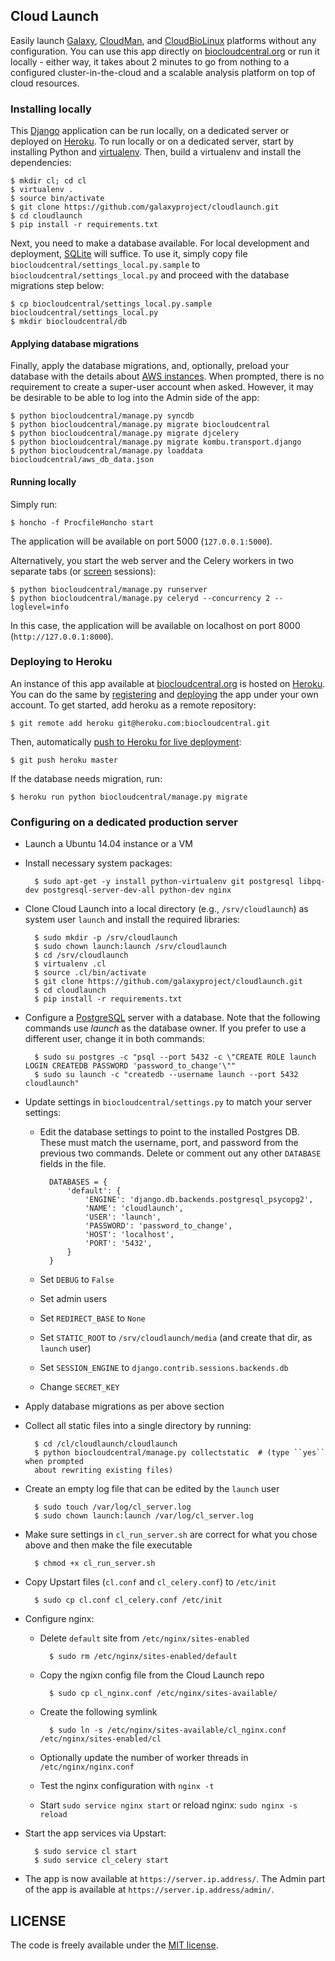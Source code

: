 ## Cloud Launch

Easily launch [Galaxy][8], [CloudMan][2], and [CloudBioLinux][3] platforms without
any configuration. You can use this app directly on [biocloudcentral.org][7] or
run it locally - either way, it takes about 2 minutes to go from nothing to
a configured cluster-in-the-cloud and a scalable analysis platform on top of
cloud resources.

### Installing locally

This [Django][1] application can be run locally, on a dedicated server or deployed
on [Heroku][4]. To run locally or on a dedicated server, start by installing Python
and [virtualenv][5]. Then, build a virtualenv and install the dependencies:

    $ mkdir cl; cd cl
    $ virtualenv .
    $ source bin/activate
    $ git clone https://github.com/galaxyproject/cloudlaunch.git
    $ cd cloudlaunch
    $ pip install -r requirements.txt

Next, you need to make a database available. For local development and deployment,
[SQLite][16] will suffice. To use it, simply copy file
``biocloudcentral/settings_local.py.sample`` to ``biocloudcentral/settings_local.py``
and proceed with the database migrations step below:

    $ cp biocloudcentral/settings_local.py.sample biocloudcentral/settings_local.py
    $ mkdir biocloudcentral/db

#### Applying database migrations

Finally, apply the database migrations, and, optionally, preload your database
with the details about [AWS instances][9]. When prompted, there is no requirement to
create a super-user account when asked. However, it may be desirable to be able
to log into the Admin side of the app:

    $ python biocloudcentral/manage.py syncdb
    $ python biocloudcentral/manage.py migrate biocloudcentral
    $ python biocloudcentral/manage.py migrate djcelery
    $ python biocloudcentral/manage.py migrate kombu.transport.django
    $ python biocloudcentral/manage.py loaddata biocloudcentral/aws_db_data.json

#### Running locally

Simply run:

    $ honcho -f ProcfileHoncho start

The application will be available on port 5000 (``127.0.0.1:5000``).

Alternatively, you start the web server and the Celery workers
in two separate tabs (or [screen][10] sessions):

    $ python biocloudcentral/manage.py runserver
    $ python biocloudcentral/manage.py celeryd --concurrency 2 --loglevel=info

In this case, the application will be available on localhost on port
8000 (``http://127.0.0.1:8000``).

### Deploying to Heroku

An instance of this app available at [biocloudcentral.org][7] is hosted on
[Heroku][11]. You can do the same by [registering][12] and [deploying][13] the app
under your own account. To get started, add heroku as a remote repository:

    $ git remote add heroku git@heroku.com:biocloudcentral.git

Then, automatically [push to Heroku for live deployment][14]:

    $ git push heroku master

If the database needs migration, run:

    $ heroku run python biocloudcentral/manage.py migrate

### Configuring on a dedicated production server

- Launch a Ubuntu 14.04 instance or a VM
- Install necessary system packages:

        $ sudo apt-get -y install python-virtualenv git postgresql libpq-dev postgresql-server-dev-all python-dev nginx

- Clone Cloud Launch into a local directory (e.g., ``/srv/cloudlaunch``) as
system user ``launch`` and install the required libraries:

        $ sudo mkdir -p /srv/cloudlaunch
        $ sudo chown launch:launch /srv/cloudlaunch
        $ cd /srv/cloudlaunch
        $ virtualenv .cl
        $ source .cl/bin/activate
        $ git clone https://github.com/galaxyproject/cloudlaunch.git
        $ cd cloudlaunch
        $ pip install -r requirements.txt

- Configure a [PostgreSQL][15] server with a database. Note that
the following commands use *launch* as the database owner. If you prefer to use
a different user, change it in both commands:

        $ sudo su postgres -c "psql --port 5432 -c \"CREATE ROLE launch LOGIN CREATEDB PASSWORD 'password_to_change'\""
        $ sudo su launch -c "createdb --username launch --port 5432 cloudlaunch"

- Update settings in ``biocloudcentral/settings.py`` to match your server settings:

    - Edit the database settings to point to the installed Postgres DB. These must
    match the username, port, and password from the previous two commands. Delete
    or comment out any other ``DATABASE`` fields in the file.

            DATABASES = {
                'default': {
                    'ENGINE': 'django.db.backends.postgresql_psycopg2',
                    'NAME': 'cloudlaunch',
                    'USER': 'launch',
                    'PASSWORD': 'password_to_change',
                    'HOST': 'localhost',
                    'PORT': '5432',
                }
            }

    - Set ``DEBUG`` to ``False``
    - Set admin users
    - Set ``REDIRECT_BASE`` to ``None``
    - Set ``STATIC_ROOT`` to ``/srv/cloudlaunch/media`` (and create that dir, as `launch` user)
    - Set ``SESSION_ENGINE`` to ``django.contrib.sessions.backends.db``
    - Change ``SECRET_KEY``

- Apply database migrations as per above section

- Collect all static files into a single directory by running:

        $ cd /cl/cloudlaunch/cloudlaunch
        $ python biocloudcentral/manage.py collectstatic  # (type ``yes`` when prompted
        about rewriting existing files)

- Create an empty log file that can be edited by the ``launch`` user

        $ sudo touch /var/log/cl_server.log
        $ sudo chown launch:launch /var/log/cl_server.log

- Make sure settings in ``cl_run_server.sh`` are correct for what you chose above
and then make the file executable

        $ chmod +x cl_run_server.sh

- Copy Upstart files (``cl.conf`` and ``cl_celery.conf``) to ``/etc/init``

        $ sudo cp cl.conf cl_celery.conf /etc/init

- Configure nginx:

    - Delete ``default`` site from ``/etc/nginx/sites-enabled``

            $ sudo rm /etc/nginx/sites-enabled/default

    - Copy the ngixn config file from the Cloud Launch repo

            $ sudo cp cl_nginx.conf /etc/nginx/sites-available/

    - Create the following symlink

            $ sudo ln -s /etc/nginx/sites-available/cl_nginx.conf /etc/nginx/sites-enabled/cl

    - Optionally update the number of worker threads in ``/etc/nginx/nginx.conf``
    - Test the nginx configuration with ``nginx -t``
    - Start ``sudo service nginx start`` or reload nginx: ``sudo nginx -s reload``

- Start the app services via Upstart:

        $ sudo service cl start
        $ sudo service cl_celery start

- The app is now available at ``https://server.ip.address/``. The Admin part of
the app is available at ``https://server.ip.address/admin/``.

[1]: https://www.djangoproject.com/
[2]: http://usecloudman.org/
[3]: http://cloudbiolinux.org/
[4]: http://devcenter.heroku.com/articles/django
[5]: https://github.com/pypa/virtualenv
[6]: https://github.com/chapmanb/biocloudcentral/blob/master/biocloudcentral/settings.py
[7]: http://biocloudcentral.org/
[8]: http://usegalaxy.org/
[9]: http://aws.amazon.com/ec2/#instance
[10]: http://www.gnu.org/software/screen/
[11]: https://www.heroku.com/
[12]: https://devcenter.heroku.com/articles/quickstart
[13]: https://devcenter.heroku.com/articles/django
[14]: https://devcenter.heroku.com/articles/git
[15]: http://www.postgresql.org/
[16]: http://www.sqlite.org/

## LICENSE

The code is freely available under the [MIT license][l1].

[l1]: http://www.opensource.org/licenses/mit-license.html
